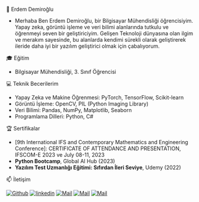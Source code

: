 🔭 Erdem Demiroğlu
- Merhaba Ben Erdem Demiroğlu, bir Bilgisayar Mühendisliği öğrencisiyim. Yapay zeka, görüntü işleme ve veri bilimi alanlarında tutkulu ve öğrenmeyi seven bir geliştiriciyim. Gelişen Teknoloji dünyasına olan ilgim ve merakım sayesinde, bu alanlarda kendimi sürekli olarak geliştirerek ileride daha iyi bir yazılım geliştirici  olmak için çabalıyorum.

🎓 Eğitim
-  Bilgisayar Mühendisliği, 3. Sınıf Öğrencisi

💻 Teknik Becerilerim
- Yapay Zeka ve Makine Öğrenmesi: PyTorch, TensorFlow, Scikit-learn
- Görüntü İşleme: OpenCV, PIL (Python Imaging Library)
- Veri Bilimi: Pandas, NumPy, Matplotlib, Seaborn
- Programlama Dilleri: Python, C#


🏆 Sertifikalar
- [9th International IFS and Contemporary Mathematics and Engineering Conference]: CERTIFICATE OF ATTENDANCE AND PRESENTATION, IFSCOM-E 2023 ve  July 08-11, 2023
- **Python Bootcamp**, Global AI Hub (2023)
- **Yazılım Test Uzmanlığı Eğitimi:
Sıfırdan İleri Seviye**, Udemy (2022)


📫 İletişim

[![Github](https://img.shields.io/badge/Github-000000?style=for-the-badge&logo=Github&logoColor=white)](https://github.com/edemiroglu)
[![linkedin](https://img.shields.io/badge/Linkedin-000000?style=for-the-badge&logo=Linkedin&logoColor=blue)](https://www.linkedin.com/in/erdem-demiroğlu-535091239/)
[![Mail](https://img.shields.io/badge/Mail-red?style=for-the-badge&logo=gmail)](https://mail.google.com/)
[![Mail ](https://img.shields.io/badge/Mail-%23D14836?style=for-the-badge&logo=gmail&logoColor=whiteandblue)](mailto:edemiroglu138@gmail.com)
[![Mail](https://img.shields.io/badge/Mail-003399?style=for-the-badge&logo=gmail&logoColor=white&labelColor=blue)](mailtoedemiroglu138@gmail.com)



